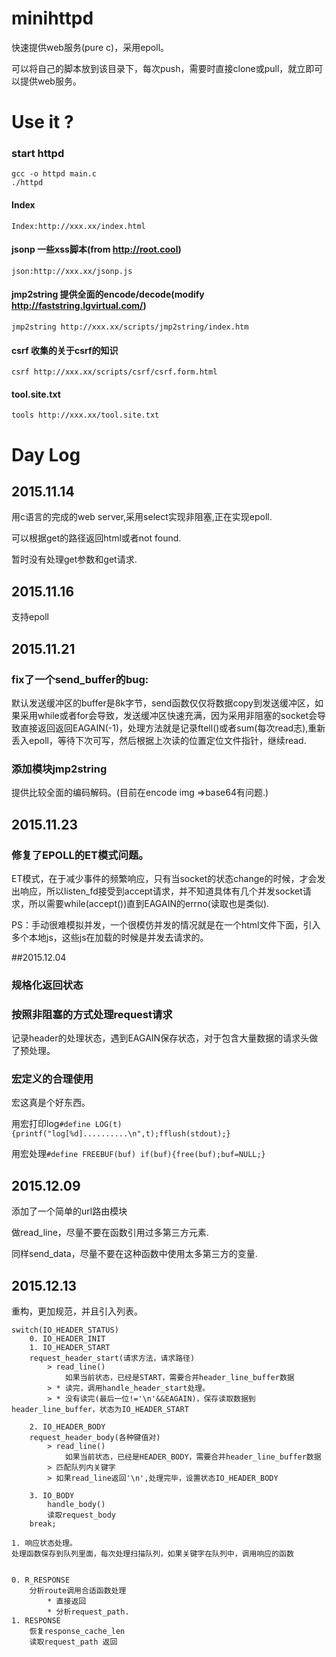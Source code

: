 # minihttpd
快速提供web服务(pure c)，采用epoll。

可以将自己的脚本放到该目录下，每次push，需要时直接clone或pull，就立即可以提供web服务。

# Use it ?

### start httpd
```
gcc -o httpd main.c
./httpd
```

#### Index
```
Index:http://xxx.xx/index.html
```

#### jsonp 一些xss脚本(from http://root.cool)
```
json:http://xxx.xx/jsonp.js
```

#### jmp2string 提供全面的encode/decode(modify http://faststring.lgvirtual.com/)
```
jmp2string http://xxx.xx/scripts/jmp2string/index.htm
```

#### csrf 收集的关于csrf的知识
```
csrf http://xxx.xx/scripts/csrf/csrf.form.html
```
#### tool.site.txt
```
tools http://xxx.xx/tool.site.txt
```

# Day Log
## 2015.11.14
用c语言的完成的web server,采用select实现非阻塞,正在实现epoll.

可以根据get的路径返回html或者not found.

暂时没有处理get参数和get请求.

## 2015.11.16
支持epoll

## 2015.11.21
### fix了一个send_buffer的bug:
默认发送缓冲区的buffer是8k字节，send函数仅仅将数据copy到发送缓冲区，如果采用while或者for会导致，发送缓冲区快速充满，因为采用非阻塞的socket会导致直接返回返回EAGAIN(-1)，处理方法就是记录ftell()或者sum(每次read志),重新丢入epoll，等待下次可写，然后根据上次读的位置定位文件指针，继续read.

### 添加模块jmp2string
提供比较全面的编码解码。(目前在encode img =>base64有问题.)

## 2015.11.23
### 修复了EPOLL的ET模式问题。

ET模式，在于减少事件的频繁响应，只有当socket的状态change的时候，才会发出响应，所以listen_fd接受到accept请求，并不知道具体有几个并发socket请求，所以需要while(accept())直到EAGAIN的errno(读取也是类似).

PS：手动很难模拟并发，一个很模仿并发的情况就是在一个html文件下面，引入多个本地js，这些js在加载的时候是并发去请求的。

##2015.12.04
### 规格化返回状态
### 按照非阻塞的方式处理request请求
记录header的处理状态，遇到EAGAIN保存状态，对于包含大量数据的请求头做了预处理。

### 宏定义的合理使用
宏这真是个好东西。

用宏打印log`#define LOG(t) {printf("log[%d]..........\n",t);fflush(stdout);}`

用宏处理`#define FREEBUF(buf) if(buf){free(buf);buf=NULL;}`

## 2015.12.09

添加了一个简单的url路由模块

做read_line，尽量不要在函数引用过多第三方元素.

同样send_data，尽量不要在这种函数中使用太多第三方的变量.

## 2015.12.13
重构，更加规范，并且引入列表。

```
switch(IO_HEADER_STATUS)
    0. IO_HEADER_INIT
    1. IO_HEADER_START
    request_header_start(请求方法，请求路径)
        > read_line()
            如果当前状态，已经是START，需要合并header_line_buffer数据
        > * 读完，调用handle_header_start处理。
        > * 没有读完(最后一位!='\n'&&EAGAIN)，保存读取数据到header_line_buffer，状态为IO_HEADER_START

    2. IO_HEADER_BODY
    request_header_body(各种键值对)
        > read_line()
            如果当前状态，已经是HEADER_BODY，需要合并header_line_buffer数据
        > 匹配队列内关键字
        > 如果read_line返回'\n',处理完毕，设置状态IO_HEADER_BODY

    3. IO_BODY
        handle_body()
        读取request_body
    break;

1. 响应状态处理。
处理函数保存到队列里面，每次处理扫描队列，如果关键字在队列中，调用响应的函数


0. R_RESPONSE
    分析route调用合适函数处理
        * 直接返回
        * 分析request_path.
1. RESPONSE
    恢复response_cache_len
    读取request_path 返回
```